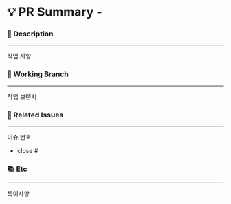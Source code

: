 # 💡 PR Summary - <!--{ 작업 내용 }-->
<!-- 어떤 작업에 대한 PR 인지 위 주석에 적어주세요 -->

### 📝 Description

---
<!-- 어떤 작업을 했는지 간단하게 적어주세요 -->
작업 사항

### 🔧 Working Branch

---
<!-- 예시) feature/user -->
작업 브랜치

### 📖 Related Issues

---
<!-- 예시) #1 -->
이슈 번호
- close #


### 📚 Etc

---
<!-- 작업 중 특이사항이 생기면 적어주세요 -->
특이사항

